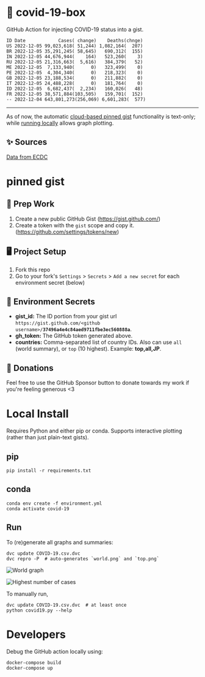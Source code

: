 # 🏥 covid-19-box

GitHub Action for injecting COVID-19 status into a gist.

```
ID Date            Cases( change)    Deaths(chnge)
US 2022-12-05 99,023,618( 51,244) 1,082,164(  207)
BR 2022-12-05 35,291,245( 58,645)   690,312(  155)
IN 2022-12-05 44,676,944(    164)   523,260(    3)
RU 2022-12-05 21,316,663(  5,616)   384,379(   52)
ME 2022-12-05  7,133,940(      0)   323,499(    0)
PE 2022-12-05  4,304,340(      0)   218,323(    0)
GB 2022-12-05 23,188,534(      0)   211,882(    0)
IT 2022-12-05 24,488,228(      0)   181,764(    0)
ID 2022-12-05  6,682,437(  2,234)   160,026(   48)
FR 2022-12-05 38,571,884(103,505)   159,701(  152)
-- 2022-12-04 643,801,273(256,069) 6,601,283(  577)
```

---

As of now, the automatic [cloud-based pinned gist](#pinned-gist) functionality is text-only;
while [running locally](#local-install) allows graph plotting.

## ✨ Sources

[Data from ECDC](https://www.ecdc.europa.eu/en/publications-data/download-todays-data-geographic-distribution-covid-19-cases-worldwide)

# pinned gist

## 🎒 Prep Work
1. Create a new public GitHub Gist (https://gist.github.com/)
1. Create a token with the `gist` scope and copy it. (https://github.com/settings/tokens/new)

## 🖥 Project Setup
1. Fork this repo
1. Go to your fork's `Settings` > `Secrets` > `Add a new secret` for each environment secret (below)

## 🤫 Environment Secrets
- **gist_id:** The ID portion from your gist url `https://gist.github.com/<github username>/`**`37496a4e4c84aed9711fbe3ec560888a`**.
- **gh_token:** The GitHub token generated above.
- **countries:** Comma-separated list of country IDs. Also can use `all` (world summary), or `top` (10 highest). Example: **top,all,JP**.

## 💸 Donations

Feel free to use the GitHub Sponsor button to donate towards my work if you're feeling generous <3

# Local Install

Requires Python and either pip or conda. Supports interactive plotting (rather than just plain-text gists).

## pip

```
pip install -r requirements.txt
```

## conda

```
conda env create -f environment.yml
conda activate covid-19
```

## Run

To (re)generate all graphs and summaries:

```
dvc update COVID-19.csv.dvc
dvc repro -P  # auto-generates `world.png` and `top.png`
```

![World graph](world.png)

![Highest number of cases](top.png)

To manually run,

```
dvc update COVID-19.csv.dvc  # at least once
python covid19.py --help
```

# Developers

Debug the GitHub action locally using:

```
docker-compose build
docker-compose up
```

